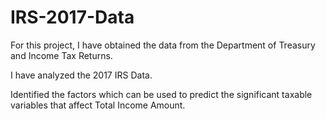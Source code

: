 # IRS-2017-Data

For this project, I have obtained the data from the Department of Treasury and Income Tax Returns. 

I have analyzed the 2017 IRS Data. 

Identified the factors which can be used to predict the significant taxable variables that affect Total Income Amount.

